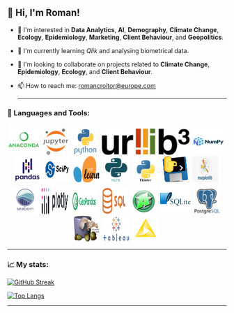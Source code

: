 ## 👋 Hi, I'm Roman!

- 👀 I'm interested in **Data Analytics**, **AI**, **Demography**, **Climate Change**, **Ecology**, **Epidemiology**, **Marketing**, **Client Behaviour**, and **Geopolitics**.
- 🌱 I'm currently learning *Qlik* and analysing biometrical data.
- 💞️ I'm looking to collaborate on projects related to **Climate Change**, **Epidemiology**, **Ecology**, and **Client Behaviour**.
- 📫 How to reach me: romancroitor@europe.com

  --------------


### :wrench: Languages and Tools:

<div style="text-align: center;">
  <img src="https://github.com/devicons/devicon/blob/master/icons/anaconda/anaconda-original-wordmark.svg" title="Anaconda" alt="Anaconda" width="70" height="70"/>&nbsp;
  <img src="https://github.com/devicons/devicon/blob/master/icons/jupyter/jupyter-original-wordmark.svg" title="Jupyter" alt="Jupyter" width="60" height="60"/>&nbsp;
  <img src="https://github.com/devicons/devicon/blob/master/icons/python/python-original-wordmark.svg"  title="Python" alt="Python" width="60" height="60"/>&nbsp;
  <img src="https://github.com/Praemuntiacus/Praemuntiacus/blob/main/urllib.png" title="URLlib" alt="URLlib" { : height="60"} />&nbsp;
  <img src="https://github.com/devicons/devicon/blob/master/icons/numpy/numpy-original-wordmark.svg" title="Numpy" alt="Numpy" width="70" height="60"/>&nbsp;
  <img src="https://github.com/devicons/devicon/blob/master/icons/pandas/pandas-original-wordmark.svg" title="Pandas" alt="Pandas" width="60" height="60"/>&nbsp;
  <img src="https://github.com/Praemuntiacus/Praemuntiacus/blob/main/scipy.png" title="SciPy" alt="SciPy" width="60" height="60"/>&nbsp;
  <img src="https://github.com/Praemuntiacus/Praemuntiacus/blob/main/2560px-Scikit_learn_logo_small.svg.png" title="Scikit-Learn" alt="Scikit-Learn" width="60" height="60"/>&nbsp;
  <img src="https://github.com/Praemuntiacus/Praemuntiacus/blob/main/NLTK.png" title="NLTK" alt="NLTK" width="60" height="60"/>&nbsp;
  <img src="https://github.com/Praemuntiacus/Praemuntiacus/blob/main/tkinter.png" title="tkinter" alt="tkinter" width="60" height="60"/>&nbsp;
  <img src="https://github.com/Praemuntiacus/Praemuntiacus/blob/main/pyinstaller.png" title="Pyinstaller" alt="Pyinstaller" width="60" height="60"/>&nbsp;
  <img src="https://github.com/Praemuntiacus/Praemuntiacus/blob/main/matplotlib.png" title="Matplotlib" alt="Matplotlib" width="60" height="60"/>&nbsp;
  <img src="https://github.com/Praemuntiacus/Praemuntiacus/blob/main/seaborn.png" title="Seaborn" alt="Seaborn" width="60" height="60"/>&nbsp;
  <img src="https://github.com/Praemuntiacus/Praemuntiacus/blob/main/plotly.png" title="Plotly" alt="Plotly" width="60" height="60"/>&nbsp;
  <img src="https://github.com/Praemuntiacus/Praemuntiacus/blob/main/geopandas_logo.png" title="Geopandas" alt="Geopandas" width="60" height="60"/>&nbsp;
  <img src="https://github.com/Praemuntiacus/Praemuntiacus/blob/main/SQL.png" title="SQL" alt="SQL" width="60" height="60"/>&nbsp;
  <img src="https://github.com/Praemuntiacus/Praemuntiacus/blob/main/power_architect.png" title="PowerArchitect" alt="PowerArchitect" width="60" height="60"/>&nbsp;
  <img src="https://github.com/devicons/devicon/blob/master/icons/sqlite/sqlite-original-wordmark.svg" title="SQLite" alt="SQLite" width="70" height="70"/>&nbsp;
  <img src="https://github.com/devicons/devicon/blob/master/icons/postgresql/postgresql-original-wordmark.svg" title="PostgreSQL" alt="PostgreSQL" width="60" height="60"/>&nbsp;
  <img src="https://github.com/Praemuntiacus/Praemuntiacus/blob/main/squirrel-sql.png" title="SQuirreL" alt="SQuirreL" width="60" height="60"/>&nbsp;
  <img src="https://github.com/Praemuntiacus/Praemuntiacus/blob/main/Tableau-Emblem.png" title="Tableau" alt="Tableau" width="60" height="60"/>&nbsp;
  <img src="https://github.com/Praemuntiacus/Praemuntiacus/blob/main/KNIME.png" title="KNIME" alt="KNIME" width="60" height="60"/>&nbsp;
</div>

----------------------


### :chart_with_upwards_trend: My stats:

[![GitHub Streak](http://github-readme-streak-stats.herokuapp.com?user=Praemuntiacus&theme=default_repocard&background=FFFFFF)](https://git.io/streak-stats)

[![Top Langs](https://github-readme-stats.vercel.app/api/top-langs/?username=Praemuntiacus&layout=compact&theme=default_repocard)](https://github.com/anuraghazra/github-readme-stats)


------------------------------

<div style="text-align: center;">
    <img src="https://komarev.com/ghpvc/?username=Praemuntiacus&style=flat-square&color=blue" alt=""/>
</div>


<!---
Praemuntiacus/Praemuntiacus is a ✨ special ✨ repository because its `README.md` (this file) appears on your GitHub profile.
You can click the Preview link to take a look at your changes.
--->
